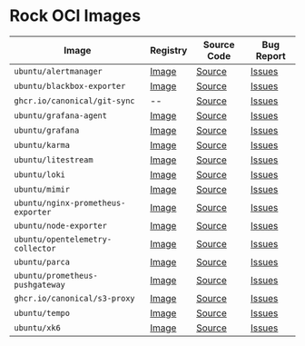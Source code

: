 # Rock OCI Images

| Image                              | Registry                                                                  | Source Code                                                           | Bug Report                                                                   |
|------------------------------------|---------------------------------------------------------------------------|-----------------------------------------------------------------------|------------------------------------------------------------------------------|
| `ubuntu/alertmanager`              | [Image](https://hub.docker.com/r/ubuntu/alertmanager)                     | [Source](https://github.com/canonical/alertmanager-rock)              | [Issues](https://github.com/canonical/alertmanager-rock/issues)              |
| `ubuntu/blackbox-exporter`         | [Image](https://hub.docker.com/r/ubuntu/blackbox-exporter)                | [Source](https://github.com/canonical/blackbox-exporter-rock)         | [Issues](https://github.com/canonical/blackbox-exporter-rock/issues)         |
| `ghcr.io/canonical/git-sync`       | --                                                                        | [Source](https://github.com/canonical/git-sync-rock)                  | [Issues](https://github.com/canonical/git-sync-rock/issues)                  |
| `ubuntu/grafana-agent`             | [Image](https://hub.docker.com/r/ubuntu/grafana-agent)                    | [Source](https://github.com/canonical/grafana-agent-rock)             | [Issues](https://github.com/canonical/grafana-agent-rock/issues)             |
| `ubuntu/grafana`                   | [Image](https://hub.docker.com/r/ubuntu/grafana)                          | [Source](https://github.com/canonical/grafana-rock)                   | [Issues](https://github.com/canonical/grafana-rock/issues)                   |
| `ubuntu/karma`                     | [Image](https://hub.docker.com/r/ubuntu/karma)                            | [Source](https://github.com/canonical/karma-rock)                     | [Issues](https://github.com/canonical/karma-rock/issues)                     |
| `ubuntu/litestream`                | [Image](https://hub.docker.com/r/ubuntu/litestream)                       | [Source](https://github.com/canonical/litestream-rock)                | [Issues](https://github.com/canonical/litestream-rock/issues)                |
| `ubuntu/loki`                      | [Image](https://hub.docker.com/r/ubuntu/loki)                             | [Source](https://github.com/canonical/loki-rock)                      | [Issues](https://github.com/canonical/loki-rock/issues)                      |
| `ubuntu/mimir`                     | [Image](https://hub.docker.com/r/ubuntu/mimir)                            | [Source](https://github.com/canonical/mimir-rock)                     | [Issues](https://github.com/canonical/mimir-rock/issues)                     |
| `ubuntu/nginx-prometheus-exporter` | [Image](https://hub.docker.com/r/ubuntu/nginx-prometheus-exporter)        | [Source](https://github.com/canonical/nginx-prometheus-exporter-rock) | [Issues](https://github.com/canonical/nginx-prometheus-exporter-rock/issues) |
| `ubuntu/node-exporter`             | [Image](https://hub.docker.com/r/ubuntu/node-exporter)                    | [Source](https://github.com/canonical/node-exporter-rock)             | [Issues](https://github.com/canonical/node-exporter-rock/issues)             |
| `ubuntu/opentelemetry-collector`   | [Image](https://hub.docker.com/r/ubuntu/opentelemetry-collector)          | [Source](https://github.com/canonical/opentelemetry-collector-rock)   | [Issues](https://github.com/canonical/opentelemetry-collector-rock/issues)   |
| `ubuntu/parca`                     | [Image](https://hub.docker.com/r/ubuntu/parca)                            | [Source](https://github.com/canonical/parca-rock)                     | [Issues](https://github.com/canonical/parca-rock/issues)                     |
| `ubuntu/prometheus-pushgateway`    | [Image](https://hub.docker.com/r/ubuntu/prometheus-pushgateway)           | [Source](https://github.com/canonical/prometheus-pushgateway-rock)    | [Issues](https://github.com/canonical/prometheus-pushgateway-rock/issues)    |
| `ghcr.io/canonical/s3-proxy`       | [Image](https://github.com/canonical/s3proxy-rock/pkgs/container/s3proxy) | [Source](https://github.com/canonical/s3-proxy-rock)                  | [Issues](https://github.com/canonical/s3-proxy-rock/issues)                  |
| `ubuntu/tempo`                     | [Image](https://hub.docker.com/r/ubuntu/tempo)                            | [Source](https://github.com/canonical/tempo-rock)                     | [Issues](https://github.com/canonical/tempo-rock/issues)                     |
| `ubuntu/xk6`                       | [Image](https://hub.docker.com/r/ubuntu/xk6)                              | [Source](https://github.com/canonical/xk6-rock)                       | [Issues](https://github.com/canonical/xk6-rock/issues)                       |
